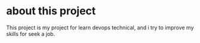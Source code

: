 # about this project

This project is my project for learn devops technical, and i try to improve my skills for seek a job.
